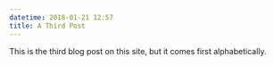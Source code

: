 ```yaml
---
datetime: 2018-01-21 12:57
title: A Third Post
---
```


This is the third blog post on this site, but it comes first alphabetically.

